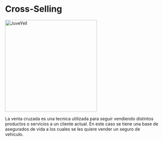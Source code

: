 # Cross-Selling

<img src="https://www.excelsiorinsurance.com/wp-content/uploads/2018/07/Insurance-Building-Blocks.jpg" alt="JuveYell" width="300px">

La venta cruzada es una tecnica utilizada para seguir vendiendo distintos productos o servicios a un cliente actual. En este caso se tiene una base de asegurados de vida a los cuales se les quiere vender un seguro de vehiculo.

